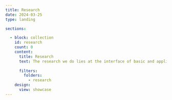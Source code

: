 ```yaml
---
title: Research
date: 2024-03-25
type: landing

sections:

  - block: collection
    id: research
    count: 0
    content:
      title: Research
      text: The research we do lies at the interface of basic and applied ecology.  Broadly, we work to understand how human interactions with freshwater ecosystems, including fishing, lake and fisheries management practices, and climate change, alter evolutionary and ecological processes in inland lakes, rivers, and the Great Lakes.  By understanding these responses, we can develop new approaches and practices for fisheries management in a rapidly changing landscape.<br>
      
      filters:
        folders: 
          - research
    design:
      view: showcase
---
```

